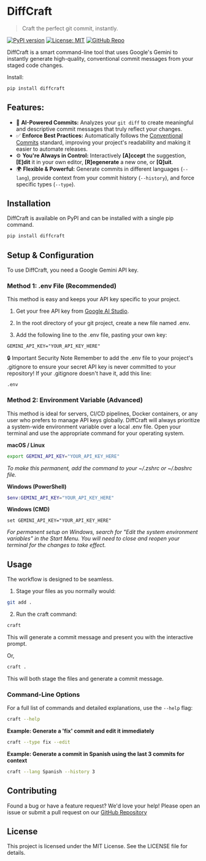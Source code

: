 # DiffCraft
> Craft the perfect git commit, instantly.

[![PyPI version](https://badge.fury.io/py/diffcraft.svg)](https://badge.fury.io/py/diffcraft)
[![License: MIT](https://img.shields.io/badge/License-MIT-blue.svg)](https://opensource.org/licenses/MIT)
[![GitHub Repo](https://img.shields.io/badge/GitHub-Repo-purple?logo=github)](https://github.com/bvrvl/diffcraft)

DiffCraft is a smart command-line tool that uses Google's Gemini to instantly generate high-quality, conventional commit messages from your staged code changes.

Install:
```bash
pip install diffcraft
```

## Features:

*   🤖 **AI-Powered Commits:** Analyzes your `git diff` to create meaningful and descriptive commit messages that truly reflect your changes.
*   ✅ **Enforce Best Practices:** Automatically follows the [Conventional Commits](https://www.conventionalcommits.org/) standard, improving your project's readability and making it easier to automate releases.
*   ⚙️ **You're Always in Control:** Interactively **[A]ccept** the suggestion, **[E]dit** it in your own editor, **[R]egenerate** a new one, or **[Q]uit**.
*   🌍 **Flexible & Powerful:** Generate commits in different languages (`--lang`), provide context from your commit history (`--history`), and force specific types (`--type`).

## Installation

DiffCraft is available on PyPI and can be installed with a single pip command.

```bash
pip install diffcraft
```
## Setup & Configuration

To use DiffCraft, you need a Google Gemini API key.

### Method 1: .env File (Recommended)

This method is easy and keeps your API key specific to your project.

1. Get your free API key from [Google AI Studio](https://aistudio.google.com/app/apikey).

2. In the root directory of your git project, create a new file named .env.

3. Add the following line to the .env file, pasting your own key:
```code
GEMINI_API_KEY="YOUR_API_KEY_HERE"
```
🔒 Important Security Note
Remember to add the .env file to your project's .gitignore to ensure your secret API key is never committed to your repository! If your .gitignore doesn't have it, add this line:
```code
.env
```

### Method 2: Environment Variable (Advanced)

This method is ideal for servers, CI/CD pipelines, Docker containers, or any user who prefers to manage API keys globally.
DiffCraft will always prioritize a system-wide environment variable over a local .env file.
Open your terminal and use the appropriate command for your operating system.

**macOS / Linux**
```Bash
export GEMINI_API_KEY="YOUR_API_KEY_HERE"
```
*To make this permanent, add the command to your ~/.zshrc or ~/.bashrc file.*

**Windows (PowerShell)**
```Powershell
$env:GEMINI_API_KEY="YOUR_API_KEY_HERE"
```
**Windows (CMD)**
```Cmd
set GEMINI_API_KEY="YOUR_API_KEY_HERE"
```
*For permanent setup on Windows, search for "Edit the system environment variables" in the Start Menu. You will need to close and reopen your terminal for the changes to take effect.*

## Usage
The workflow is designed to be seamless.

1. Stage your files as you normally would:
```Bash
git add .
```
2. Run the craft command:
```Bash
craft
```
This will generate a commit message and present you with the interactive prompt.

Or,
```Bash
craft .
```
This will both stage the files and generate a commit message.
### Command-Line Options
For a full list of commands and detailed explanations, use the `--help` flag:
```Bash
craft --help
```
**Example: Generate a 'fix' commit and edit it immediately**
```Bash
craft --type fix --edit
```
**Example: Generate a commit in Spanish using the last 3 commits for context**
```Bash
craft --lang Spanish --history 3
```

## Contributing
Found a bug or have a feature request? We'd love your help! Please open an issue or submit a pull request on our [GitHub Repository](https://github.com/bvrvl/diffcraft)

## License
This project is licensed under the MIT License. See the LICENSE file for details.